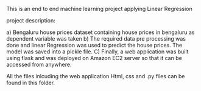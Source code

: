 This is an end to end machine learning project applying Linear Regression

project description:

a) Bengaluru house prices dataset containing house prices in 		   bengaluru as dependent variable was taken
b) The required data pre processing was done and linear Regression 	   was used to predict the house prices. The model was saved into a   	 pickle file.
C) Finally, a web application was built using flask and was deployed 	on Amazon EC2 server so that it can be accessed from anywhere.


All the files inlcuding the web application Html, css and .py files can be found in this folder.